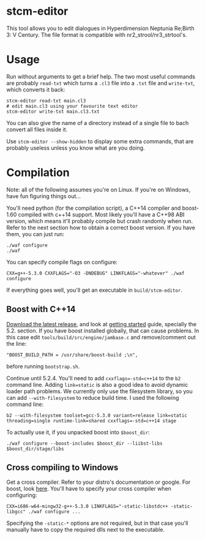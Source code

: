 stcm-editor
===========

This tool allows you to edit dialogues in Hyperdimension Neptunia Re;Birth 3: V
Century. The file format is compatible with nr2_strool/nr3_strtool's.

Usage
=====

Run without arguments to get a brief help. The two most useful commands are
probably `read-txt` which turns a `.cl3` file into a `.txt` file and
`write-txt`, which converts it back:

```
stcm-editor read-txt main.cl3
# edit main.cl3 using your favourite text editor
stcm-editor write-txt main.cl3.txt
```

You can also give the name of a directory instead of a single file to bach
convert all files inside it.

Use `stcm-editor --show-hidden` to display some extra commands, that are
probably useless unless you know what are you doing.


Compilation
===========

Note: all of the following assumes you're on Linux. If you're on Windows, have
fun figuring things out...

You'll need python (for the compilation script), a C++14 compiler and boost-1.60
compiled with c++14 support. Most likely you'll have a C++98 ABI version, which
means it'll probably compile but crash randomly when run. Refer to the next
section how to obtain a correct boost version. If you have them, you can just
run:

```
./waf configure
./waf
```

You can specify compile flags on configure:

```
CXX=g++-5.3.0 CXXFLAGS="-O3 -DNDEBUG" LINKFLAGS="-whatever" ./waf configure
```

If everything goes well, you'll get an executable in `build/stcm-editor`.

Boost with C++14
----------------

[Download the latest release][boost-dl], and look at
[getting started][boost-getting-started] guide, specially the 5.2. section. If
you have boost installed globally, that can cause problems. In this case edit
`tools/build/src/engine/jambase.c` and remove/comment out the line:
```
"BOOST_BUILD_PATH = /usr/share/boost-build ;\n",
```
before running `bootstrap.sh`.

Continue until 5.2.4. You'll need to add `cxxflags=-std=c++14` to the `b2`
command line. Adding `link=static` is also a good idea to avoid dynamic loader
path problems. We currently only use the filesystem library, so you can add
`--with-filesystem` to reduce build time. I used the following command line:
```
b2 --with-filesystem toolset=gcc-5.3.0 variant=release link=static threading=single runtime-link=shared cxxflags=-std=c++14 stage
```

To actually use it, if you unpacked boost into `$boost_dir`:
```
./waf configure --boost-includes $boost_dir --liibst-libs $boost_dir/stage/libs
```

Cross compiling to Windows
--------------------------

Get a cross compiler. Refer to your distro's documentation or google. For boost,
look [here][boost-cross]. You'll have to specify your cross compiler when
configuring:
```
CXX=i686-w64-mingw32-g++-5.3.0 LINKFLAGS="-static-libstdc++ -static-libgcc" ./waf configure ...
```

Specifying the `-static-*` options are not required, but in that case you'll
manually have to copy the required dlls next to the executable.

[boost-dl]: http://www.boost.org/users/download/
[boost-getting-started]: http://www.boost.org/doc/libs/1_60_0/more/getting_started/unix-variants.html
[boost-cross]: http://www.boost.org/build/doc/html/bbv2/tasks/crosscompile.html
